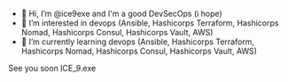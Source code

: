 - 👋 Hi, I’m @ice9exe and I'm a good DevSecOps (i hope)
- 👀 I’m interested in devops (Ansible, Hashicorps Terraform, Hashicorps Nomad, Hashicorps Consul, Hashicorps Vault, AWS)
- 🌱 I’m currently learning devops (Ansible, Hashicorps Terraform, Hashicorps Nomad, Hashicorps Consul, Hashicorps Vault, AWS)

<!---
ice9exe/ice9exe is a ✨ special ✨ repository because its `README.md` (this file) appears on your GitHub profile.
You can click the Preview link to take a look at your changes.
--->

See you soon
ICE_9.exe

